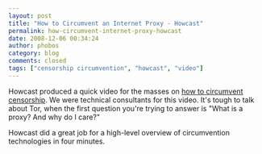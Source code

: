 ```yaml
---
layout: post
title: "How to Circumvent an Internet Proxy - Howcast"
permalink: how-circumvent-internet-proxy-howcast
date: 2008-12-06 00:34:24
author: phobos
category: blog
comments: closed
tags: ["censorship circumvention", "howcast", "video"]
---
```


Howcast produced a quick video for the masses on [how to circumvent censorship](http://www.howcast.com/videos/90601-How-To-Circumvent-an-Internet-Proxy). We were technical consultants for this video. It's tough to talk about Tor, when the first question you're trying to answer is "What is a proxy? And why do I care?"

Howcast did a great job for a high-level overview of circumvention technologies in four minutes.
